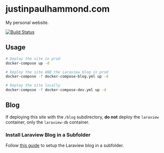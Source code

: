 # justinpaulhammond.com

My personal website.

[![Build Status](https://travis-ci.org/Justintime50/justinpaulhammond.com.svg?branch=master)](https://travis-ci.org/Justintime50/justinpaulhammond.com)

## Usage

```bash
# Deploy the site in prod
docker-compose up -d

# Deploy the site AND the Laraview blog in prod
docker-compose -f docker-compose-blog.yml up -d

# Deploy the site locally
docker-compose -f docker-compose-dev.yml up -d
```

## Blog

If deploying this site with the `/blog` subdirectory, **do not** deploy the `laraview` container, only the `laraview-db` container.

### Install Laraview Blog in a Subfolder

Follow [this guide](https://serversforhackers.com/c/nginx-php-in-subdirectory) to setup the Laraview blog in a subfolder.
